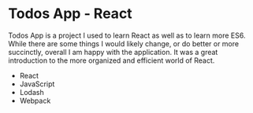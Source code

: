 # Todos App - React

Todos App is a project I used to learn React as well as to learn more ES6. While there are some things I would likely change, or do better or more succinctly, overall I am happy with the application. It was a great introduction to the more organized and efficient world of React. 

* React 
* JavaScript
* Lodash
* Webpack

